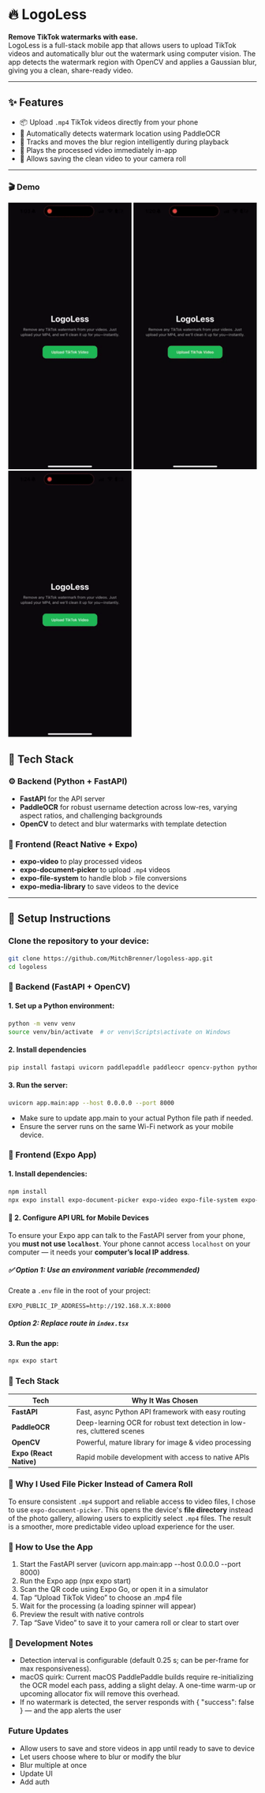 # 🔥 LogoLess

**Remove TikTok watermarks with ease.**  
LogoLess is a full-stack mobile app that allows users to upload TikTok videos and automatically blur out the watermark using computer vision. The app detects the watermark region with OpenCV and applies a Gaussian blur, giving you a clean, share-ready video.

---

## ✨ Features

- 📦 Upload `.mp4` TikTok videos directly from your phone
- 🎯 Automatically detects watermark location using PaddleOCR
- 🔄 Tracks and moves the blur region intelligently during playback
- 📱 Plays the processed video immediately in-app
- 💾 Allows saving the clean video to your camera roll

---

### 🎬 Demo

<p float="left">
  <img src="./assets/videos/demo.gif" width="250" alt="Successfull Upload" />
  <img src="./assets/videos/demo_horizontal.gif" width="250" alt="Successful Upload on horizontal video" />
  <img src="./assets/videos/demo_no_watermark.gif" width="250" alt="No watermark video" />
</p>

## 🧠 Tech Stack

### ⚙️ Backend (Python + FastAPI)

- **FastAPI** for the API server
- **PaddleOCR** for robust username detection across low-res, varying aspect ratios, and challenging backgrounds
- **OpenCV** to detect and blur watermarks with template detection

### 📱 Frontend (React Native + Expo)

- **expo-video** to play processed videos
- **expo-document-picker** to upload `.mp4` videos
- **expo-file-system** to handle blob > file conversions
- **expo-media-library** to save videos to the device

---

## 🚀 Setup Instructions

### Clone the repository to your device:

```bash
git clone https://github.com/MitchBrenner/logoless-app.git
cd logoless
```

### 🐍 Backend (FastAPI + OpenCV)

#### 1. Set up a Python environment:

```bash
python -m venv venv
source venv/bin/activate  # or venv\Scripts\activate on Windows
```

#### 2. Install dependencies

```bash
pip install fastapi uvicorn paddlepaddle paddleocr opencv-python python-multipart
```

#### 3. Run the server:

```bash
uvicorn app.main:app --host 0.0.0.0 --port 8000
```

- Make sure to update app.main to your actual Python file path if needed.
- Ensure the server runs on the same Wi-Fi network as your mobile device.

### 📱 Frontend (Expo App)

#### 1. Install dependencies:

```bash
npm install
npx expo install expo-document-picker expo-video expo-file-system expo-media-library
```

#### 🔁 2. Configure API URL for Mobile Devices

To ensure your Expo app can talk to the FastAPI server from your phone, you **must not use `localhost`**. Your phone cannot access `localhost` on your computer — it needs your **computer’s local IP address**.

##### ✅ Option 1: Use an environment variable (recommended)

Create a `.env` file in the root of your project:

```env
EXPO_PUBLIC_IP_ADDRESS=http://192.168.X.X:8000
```

##### Option 2: Replace route in `index.tsx`

#### 3. Run the app:

```bash
npx expo start
```

### 🧠 Tech Stack

| Tech                    | Why It Was Chosen                                                        |
| ----------------------- | ------------------------------------------------------------------------ |
| **FastAPI**             | Fast, async Python API framework with easy routing                       |
| **PaddleOCR**           | Deep-learning OCR for robust text detection in low-res, cluttered scenes |
| **OpenCV**              | Powerful, mature library for image & video processing                    |
| **Expo (React Native)** | Rapid mobile development with access to native APIs                      |

### 📁 Why I Used File Picker Instead of Camera Roll

To ensure consistent `.mp4` support and reliable access to video files, I chose to use `expo-document-picker`. This opens the device's **file directory** instead of the photo gallery, allowing users to explicitly select `.mp4` files.
The result is a smoother, more predictable video upload experience for the user.

### 📸 How to Use the App

1. Start the FastAPI server (uvicorn app.main:app --host 0.0.0.0 --port 8000)
2. Run the Expo app (npx expo start)
3. Scan the QR code using Expo Go, or open it in a simulator
4. Tap “Upload TikTok Video” to choose an .mp4 file
5. Wait for the processing (a loading spinner will appear)
6. Preview the result with native controls
7. Tap “Save Video” to save it to your camera roll or clear to start over

### 🧪 Development Notes

- Detection interval is configurable (default 0.25 s; can be per-frame for max responsiveness).
- macOS quirk: Current macOS PaddlePaddle builds require re-initializing the OCR model each pass, adding a slight delay. A one-time warm-up or upcoming allocator fix will remove this overhead.
- If no watermark is detected, the server responds with { "success": false } — and the app alerts the user

### Future Updates

- Allow users to save and store videos in app until ready to save to device
- Let users choose where to blur or modify the blur
- Blur multiple at once
- Update UI
- Add auth
